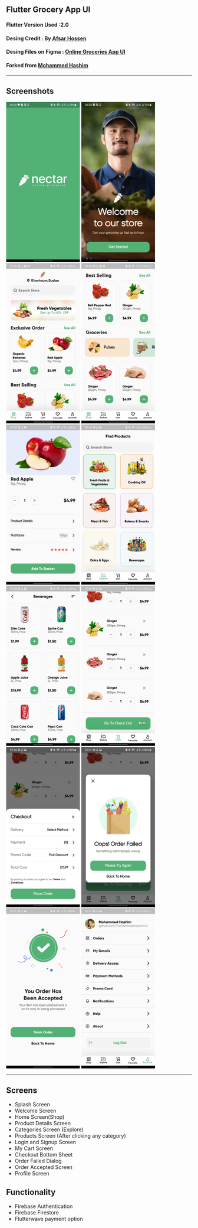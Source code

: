 
Flutter Grocery App UI  
-------------  
  
#### Flutter Version Used :2.0  
#### Desing Credit : By  [Afsar Hossen](https://www.linkedin.com/in/afsar-shuvo/)  
#### Desing Files on Figma : [Online Groceries App UI](https://www.figma.com/community/file/882645007956337261)  
#### Forked from [Mohammed Hashim](https://github.com/mohammedhashim44/Flutter-Grocery-App-UI)
  
-------------  

## Screenshots  

<p float="left">
  <img src="screenshots/1.jpg" width="200" />
  <img src="screenshots/2.jpg" width="200" /> 
  <img src="screenshots/3.jpg" width="200" />
  <img src="screenshots/4.jpg" width="200" />
  <img src="screenshots/5.jpg" width="200" /> 
  <img src="screenshots/6.jpg" width="200" />
  <img src="screenshots/7.jpg" width="200" />
  <img src="screenshots/9.jpg" width="200" />
  <img src="screenshots/10.jpg" width="200" />
  <img src="screenshots/11.jpg" width="200" />
  <img src="screenshots/12.jpg" width="200" />
  <img src="screenshots/13.jpg" width="200" />
</p>

-------------  

## Screens  
- Splash Screen  
- Welcome Screen  
- Home Screen(Shop)  
- Product Details Screen  
- Categories Screen (Explore)  
- Products Screen (After clicking any category)
- Login and Signup Screen
- My Cart Screen  
- Checkout Bottom Sheet  
- Order Failed Dialog  
- Order Accepted Screen  
- Profile Screen

## Functionality
- Firebase Authentication
- Firebase Firestore
- Flutterwave payment option